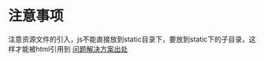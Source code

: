 # 注意事项
注意资源文件的引入，js不能直接放到static目录下，要放到static下的子目录，这样才能被html引用到
[问题解决方案出处](https://stackoverflow.com/questions/23733777/spring-boot-resourcelocations-not-adding-the-css-file-resulting-in-404)